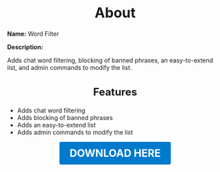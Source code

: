 <h1 style="text-align:center; font-size:2rem; font-weight:bold;">About</h1>

**Name:**
Word Filter

**Description:**

Adds chat word filtering, blocking of banned phrases, an easy-to-extend list, and admin commands to modify the list.

<h2 style="text-align:center; font-size:1.5rem; font-weight:bold;">Features</h2>

- Adds chat word filtering
- Adds blocking of banned phrases
- Adds an easy-to-extend list
- Adds admin commands to modify the list

<p align="center"><a href="https://github.com/LiliaFramework/Modules/raw/refs/heads/gh-pages/wordfilter.zip" style="display:inline-block;padding:12px 24px;font-size:1.5rem;font-weight:bold;text-decoration:none;color:#fff;background-color:var(--md-primary-fg-color,#007acc);border-radius:4px;">DOWNLOAD HERE</a></p>

